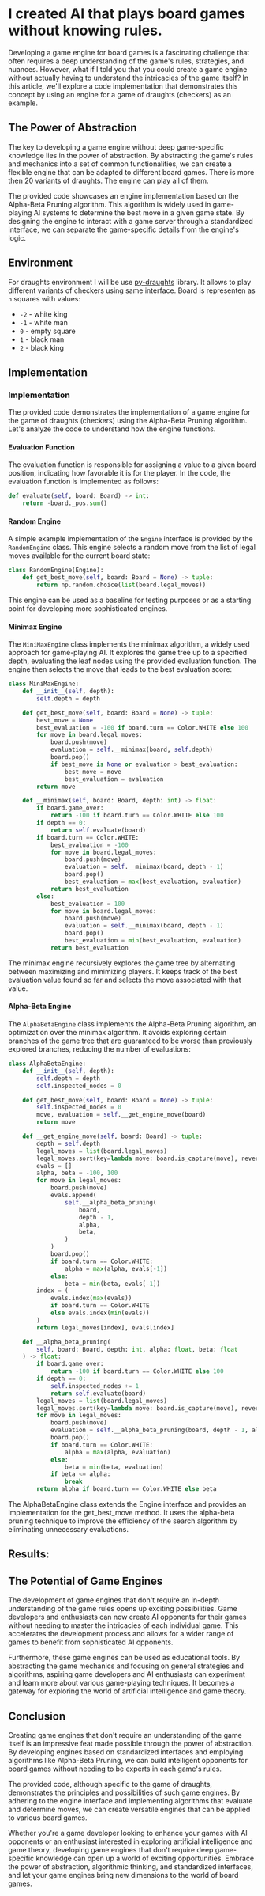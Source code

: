 # I created AI that plays board games without knowing rules.  

Developing a game engine for board games is a fascinating challenge that often requires a deep understanding of the game's rules, strategies, and nuances. However, what if I told you that you could create a game engine without actually having to understand the intricacies of the game itself? In this article, we'll explore a code implementation that demonstrates this concept by using an engine for a game of draughts (checkers) as an example.

## The Power of Abstraction

The key to developing a game engine without deep game-specific knowledge lies in the power of abstraction. By abstracting the game's rules and mechanics into a set of common functionalities, we can create a flexible engine that can be adapted to different board games. There is more then 20 variants of draughts. The engine can play all of them.

The provided code showcases an engine implementation based on the Alpha-Beta Pruning algorithm. This algorithm is widely used in game-playing AI systems to determine the best move in a given game state. By designing the engine to interact with a game server through a standardized interface, we can separate the game-specific details from the engine's logic.

## Environment
For draughts environment I will be use [py-draughts](https://github.com/michalskibinski109/py-draughts) library. It allows to play different variants of checkers using same interface.
Board is representen as `n` squares with values:
- `-2` - white king
- `-1` - white man
- `0` - empty square
- `1` - black man
- `2` - black king


## Implementation
### Implementation

The provided code demonstrates the implementation of a game engine for the game of draughts (checkers) using the Alpha-Beta Pruning algorithm. Let's analyze the code to understand how the engine functions.

#### Evaluation Function

The evaluation function is responsible for assigning a value to a given board position, indicating how favorable it is for the player. In the code, the evaluation function is implemented as follows:

```python
def evaluate(self, board: Board) -> int:
    return -board._pos.sum()
```

#### Random Engine

A simple example implementation of the `Engine` interface is provided by the `RandomEngine` class. This engine selects a random move from the list of legal moves available for the current board state:

```python
class RandomEngine(Engine):
    def get_best_move(self, board: Board = None) -> tuple:
        return np.random.choice(list(board.legal_moves))
```

This engine can be used as a baseline for testing purposes or as a starting point for developing more sophisticated engines.

#### Minimax Engine

The `MiniMaxEngine` class implements the minimax algorithm, a widely used approach for game-playing AI. It explores the game tree up to a specified depth, evaluating the leaf nodes using the provided evaluation function. The engine then selects the move that leads to the best evaluation score:

```python
class MiniMaxEngine:
    def __init__(self, depth):
        self.depth = depth

    def get_best_move(self, board: Board = None) -> tuple:
        best_move = None
        best_evaluation = -100 if board.turn == Color.WHITE else 100
        for move in board.legal_moves:
            board.push(move)
            evaluation = self.__minimax(board, self.depth)
            board.pop()
            if best_move is None or evaluation > best_evaluation:
                best_move = move
                best_evaluation = evaluation
        return move

    def __minimax(self, board: Board, depth: int) -> float:
        if board.game_over:
            return -100 if board.turn == Color.WHITE else 100
        if depth == 0:
            return self.evaluate(board)
        if board.turn == Color.WHITE:
            best_evaluation = -100
            for move in board.legal_moves:
                board.push(move)
                evaluation = self.__minimax(board, depth - 1)
                board.pop()
                best_evaluation = max(best_evaluation, evaluation)
            return best_evaluation
        else:
            best_evaluation = 100
            for move in board.legal_moves:
                board.push(move)
                evaluation = self.__minimax(board, depth - 1)
                board.pop()
                best_evaluation = min(best_evaluation, evaluation)
            return best_evaluation
```

The minimax engine recursively explores the game tree by alternating between maximizing and minimizing players. It keeps track of the best evaluation value found so far and selects the move associated with that value.

#### Alpha-Beta Engine

The `AlphaBetaEngine` class implements the Alpha-Beta Pruning algorithm, an optimization over the minimax algorithm. It avoids exploring certain branches of the game tree that are guaranteed to be worse than previously explored branches, reducing the number of evaluations:

```python
class AlphaBetaEngine:
    def __init__(self, depth):
        self.depth = depth
        self.inspected_nodes = 0

    def get_best_move(self, board: Board = None) -> tuple:
        self.inspected_nodes = 0
        move, evaluation = self.__get_engine_move(board)
        return move

    def __get_engine_move(self, board: Board) -> tuple:
        depth = self.depth
        legal_moves = list(board.legal_moves)
        legal_moves.sort(key=lambda move: board.is_capture(move), reverse=True)
        evals = []
        alpha, beta = -100, 100
        for move in legal_moves:
            board.push(move)
            evals.append(
                self.__alpha_beta_pruning(
                    board,
                    depth - 1,
                    alpha,
                    beta,
                )
            )
            board.pop()
            if board.turn == Color.WHITE:
                alpha = max(alpha, evals[-1])
            else:
                beta = min(beta, evals[-1])
        index = (
            evals.index(max(evals))
            if board.turn == Color.WHITE
            else evals.index(min(evals))
        )
        return legal_moves[index], evals[index]

    def __alpha_beta_pruning(
        self, board: Board, depth: int, alpha: float, beta: float
    ) -> float:
        if board.game_over:
            return -100 if board.turn == Color.WHITE else 100
        if depth == 0:
            self.inspected_nodes += 1
            return self.evaluate(board)
        legal_moves = list(board.legal_moves)
        legal_moves.sort(key=lambda move: board.is_capture(move), reverse=True)
        for move in legal_moves:
            board.push(move)
            evaluation = self.__alpha_beta_pruning(board, depth - 1, alpha, beta)
            board.pop()
            if board.turn == Color.WHITE:
                alpha = max(alpha, evaluation)
            else:
                beta = min(beta, evaluation)
            if beta <= alpha:
                break
        return alpha if board.turn == Color.WHITE else beta
```

The AlphaBetaEngine class extends the Engine interface and provides an implementation for the get_best_move method. It uses the alpha-beta pruning technique to improve the efficiency of the search algorithm by eliminating unnecessary evaluations.


## Results:


## The Potential of Game Engines

The development of game engines that don't require an in-depth understanding of the game rules opens up exciting possibilities. Game developers and enthusiasts can now create AI opponents for their games without needing to master the intricacies of each individual game. This accelerates the development process and allows for a wider range of games to benefit from sophisticated AI opponents.

Furthermore, these game engines can be used as educational tools. By abstracting the game mechanics and focusing on general strategies and algorithms, aspiring game developers and AI enthusiasts can experiment and learn more about various game-playing techniques. It becomes a gateway for exploring the world of artificial intelligence and game theory.

## Conclusion

Creating game engines that don't require an understanding of the game itself is an impressive feat made possible through the power of abstraction. By developing engines based on standardized interfaces and employing algorithms like Alpha-Beta Pruning, we can build intelligent opponents for board games without needing to be experts in each game's rules.

The provided code, although specific to the game of draughts, demonstrates the principles and possibilities of such game engines. By adhering to the engine interface and implementing algorithms that evaluate and determine moves, we can create versatile engines that can be applied to various board games.

Whether you're a game developer looking to enhance your games with AI opponents or an enthusiast interested in exploring artificial intelligence and game theory, developing game engines that don't require deep game-specific knowledge can open up a world of exciting opportunities. Embrace the power of abstraction, algorithmic thinking, and standardized interfaces, and let your game engines bring new dimensions to the world of board games.